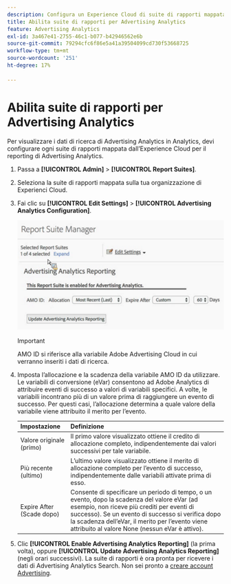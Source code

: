 ```yaml
---
description: Configura un Experience Cloud di suite di rapporti mappata da utilizzare in Advertising Analytics.
title: Abilita suite di rapporti per Advertising Analytics
feature: Advertising Analytics
exl-id: 3a467e41-2755-46c1-b077-b42946562e6b
source-git-commit: 79294cfc6f86e5a41a39504099cd730f53668725
workflow-type: tm+mt
source-wordcount: '251'
ht-degree: 17%

---
```


# Abilita suite di rapporti per Advertising Analytics

Per visualizzare i dati di ricerca di Advertising Analytics in Analytics, devi configurare ogni suite di rapporti mappata dall’Experience Cloud per il reporting di Advertising Analytics.

1. Passa a **[!UICONTROL Admin]** > **[!UICONTROL Report Suites]**.

1. Seleziona la suite di rapporti mappata sulla tua organizzazione di Experienci Cloud.
1. Fai clic su **[!UICONTROL Edit Settings]** > **[!UICONTROL Advertising Analytics Configuration]**.

   ![Reporting](assets/aa_reporting.png)

   >[!IMPORTANT]
   >
   >AMO ID si riferisce alla variabile Adobe Advertising Cloud in cui verranno inseriti i dati di ricerca.

1. Imposta l’allocazione e la scadenza della variabile AMO ID da utilizzare. Le variabili di conversione (eVar) consentono ad Adobe Analytics di attribuire eventi di successo a valori di variabili specifici. A volte, le variabili incontrano più di un valore prima di raggiungere un evento di successo. Per questi casi, l’allocazione determina a quale valore della variabile viene attribuito il merito per l’evento.

   | Impostazione | Definizione |
   |--- |--- |
   | Valore originale (primo) | Il primo valore visualizzato ottiene il credito di allocazione completo, indipendentemente dai valori successivi per tale variabile. |
   | Più recente (ultimo) | L’ultimo valore visualizzato ottiene il merito di allocazione completo per l’evento di successo, indipendentemente dalle variabili attivate prima di esso. |
   | Expire After (Scade dopo) | Consente di specificare un periodo di tempo, o un evento, dopo la scadenza del valore eVar (ad esempio, non riceve più crediti per eventi di successo).  Se un evento di successo si verifica dopo la scadenza dell’eVar, il merito per l’evento viene attribuito al valore None (nessun eVar è attivo).  |

1. Clic **[!UICONTROL Enable Advertising Analytics Reporting]** (la prima volta), oppure **[!UICONTROL Update Advertising Analytics Reporting]** (negli orari successivi). La suite di rapporti è ora pronta per ricevere i dati di Advertising Analytics Search. Non sei pronto a [creare account Advertising](/help/integrate/c-advertising-analytics/c-adanalytics-workflow/aa-create-ad-account.md).
